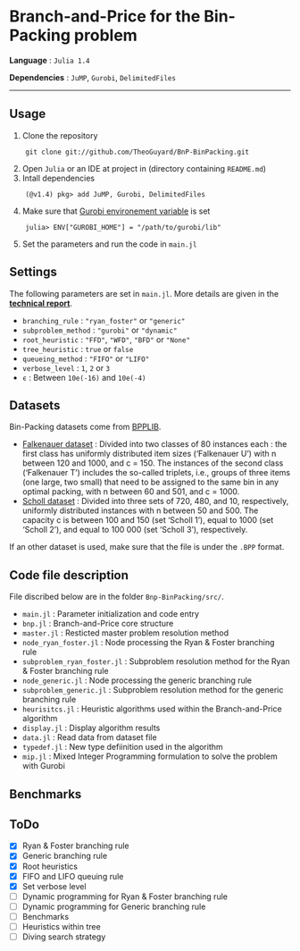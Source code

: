 # Branch-and-Price for the Bin-Packing problem


**Language** : `Julia 1.4`

**Dependencies** : `JuMP`, `Gurobi`, `DelimitedFiles`

---

## Usage

1. Clone the repository
```
    git clone git://github.com/TheoGuyard/BnP-BinPacking.git
```
2. Open `Julia` or an IDE at project in (directory containing `README.md`)
3. Intall dependencies
```
    (@v1.4) pkg> add JuMP, Gurobi, DelimitedFiles
```
4. Make sure that [Gurobi environement variable](https://github.com/JuliaOpt/Gurobi.jl) is set
```
    julia> ENV["GUROBI_HOME"] = "/path/to/gurobi/lib"
```
5. Set the parameters and run the code in `main.jl`

## Settings

The following parameters are set in `main.jl`. More details are given in the **[technical report](tex/report.pdf)**.

* `branching_rule` : `"ryan_foster"` or `"generic"`
* `subproblem_method` : `"gurobi"` or `"dynamic"`
* `root_heuristic` : `"FFD"`, `"WFD"`, `"BFD"` or `"None"`
* `tree_heuristic` : `true` or `false`
* `queueing_method` : `"FIFO"` or `"LIFO"`
* `verbose_level` : `1`, `2` or `3`
* `ϵ` : Between `10e(-16)` and `10e(-4)`

## Datasets

Bin-Packing datasets come from [BPPLIB](http://or.dei.unibo.it/library/bpplib). 

* [Falkenauer dataset](https://link.springer.com/article/10.1007/BF00226291) : Divided into two classes of 80 instances each : the first class has uniformly distributed item sizes (‘Falkenauer U’) with n between 120 and 1000, and c = 150. The instances of the second class (‘Falkenauer T’) includes the so-called triplets, i.e., groups of three items (one large, two small) that need to be assigned to the same bin in any optimal packing, with n between 60 and 501, and c = 1000.
* [Scholl dataset](https://www.sciencedirect.com/science/article/abs/pii/S0305054896000822) : Divided into three sets of 720, 480, and 10, respectively, uniformly distributed instances with n between 50 and 500. The capacity c is between 100 and 150 (set ‘Scholl 1’), equal to 1000 (set ‘Scholl 2’), and equal to 100 000 (set ‘Scholl 3’), respectively.

If an other dataset is used, make sure that the file is under the `.BPP` format.

## Code file description

File discribed below are in the folder `Bnp-BinPacking/src/`.

* `main.jl` : Parameter initialization and code entry
* `bnp.jl` : Branch-and-Price core structure
* `master.jl` : Resticted master problem resolution method
* `node_ryan_foster.jl` : Node processing the Ryan & Foster branching rule
* `subproblem_ryan_foster.jl` : Subproblem resolution method for the Ryan & Foster branching rule
* `node_generic.jl` : Node processing the generic branching rule
* `subproblem_generic.jl` : Subproblem resolution method for the generic branching rule
* `heurisitcs.jl` : Heuristic algorithms used within the Branch-and-Price algorithm
* `display.jl` : Display algorithm results
* `data.jl` : Read data from dataset file
* `typedef.jl` : New type defiinition used in the algorithm
* `mip.jl` : Mixed Integer Programming formulation to solve the problem with Gurobi 

## Benchmarks

## ToDo

- [x] Ryan & Foster branching rule
- [x] Generic branching rule
- [x] Root heuristics
- [x] FIFO and LIFO queuing rule 
- [x] Set verbose level
- [ ] Dynamic programming for Ryan & Foster branching rule
- [ ] Dynamic programming for Generic branching rule
- [ ] Benchmarks
- [ ] Heuristics within tree
- [ ] Diving search strategy
